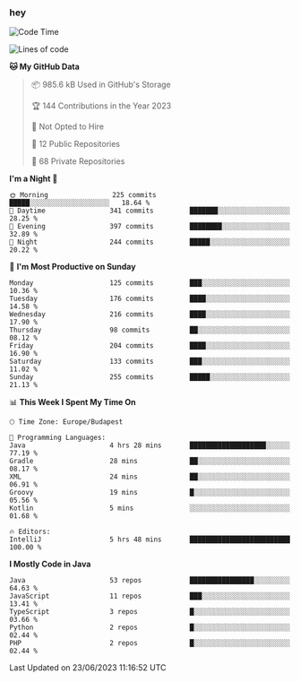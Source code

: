 ### hey

<!--START_SECTION:waka-->
![Code Time](http://img.shields.io/badge/Code%20Time-892%20hrs%2048%20mins-blue)

![Lines of code](https://img.shields.io/badge/From%20Hello%20World%20I%27ve%20Written-983.6%20thousand%20lines%20of%20code-blue)

**🐱 My GitHub Data** 

> 📦 985.6 kB Used in GitHub's Storage 
 > 
> 🏆 144 Contributions in the Year 2023
 > 
> 🚫 Not Opted to Hire
 > 
> 📜 12 Public Repositories 
 > 
> 🔑 68 Private Repositories 
 > 
**I'm a Night 🦉** 

```text
🌞 Morning                225 commits         █████░░░░░░░░░░░░░░░░░░░░   18.64 % 
🌆 Daytime                341 commits         ███████░░░░░░░░░░░░░░░░░░   28.25 % 
🌃 Evening                397 commits         ████████░░░░░░░░░░░░░░░░░   32.89 % 
🌙 Night                  244 commits         █████░░░░░░░░░░░░░░░░░░░░   20.22 % 
```
📅 **I'm Most Productive on Sunday** 

```text
Monday                   125 commits         ███░░░░░░░░░░░░░░░░░░░░░░   10.36 % 
Tuesday                  176 commits         ████░░░░░░░░░░░░░░░░░░░░░   14.58 % 
Wednesday                216 commits         ████░░░░░░░░░░░░░░░░░░░░░   17.90 % 
Thursday                 98 commits          ██░░░░░░░░░░░░░░░░░░░░░░░   08.12 % 
Friday                   204 commits         ████░░░░░░░░░░░░░░░░░░░░░   16.90 % 
Saturday                 133 commits         ███░░░░░░░░░░░░░░░░░░░░░░   11.02 % 
Sunday                   255 commits         █████░░░░░░░░░░░░░░░░░░░░   21.13 % 
```


📊 **This Week I Spent My Time On** 

```text
🕑︎ Time Zone: Europe/Budapest

💬 Programming Languages: 
Java                     4 hrs 28 mins       ███████████████████░░░░░░   77.19 % 
Gradle                   28 mins             ██░░░░░░░░░░░░░░░░░░░░░░░   08.17 % 
XML                      24 mins             ██░░░░░░░░░░░░░░░░░░░░░░░   06.91 % 
Groovy                   19 mins             █░░░░░░░░░░░░░░░░░░░░░░░░   05.56 % 
Kotlin                   5 mins              ░░░░░░░░░░░░░░░░░░░░░░░░░   01.68 % 

🔥 Editors: 
IntelliJ                 5 hrs 48 mins       █████████████████████████   100.00 % 
```

**I Mostly Code in Java** 

```text
Java                     53 repos            ████████████████░░░░░░░░░   64.63 % 
JavaScript               11 repos            ███░░░░░░░░░░░░░░░░░░░░░░   13.41 % 
TypeScript               3 repos             █░░░░░░░░░░░░░░░░░░░░░░░░   03.66 % 
Python                   2 repos             █░░░░░░░░░░░░░░░░░░░░░░░░   02.44 % 
PHP                      2 repos             █░░░░░░░░░░░░░░░░░░░░░░░░   02.44 % 
```




 Last Updated on 23/06/2023 11:16:52 UTC
<!--END_SECTION:waka-->
